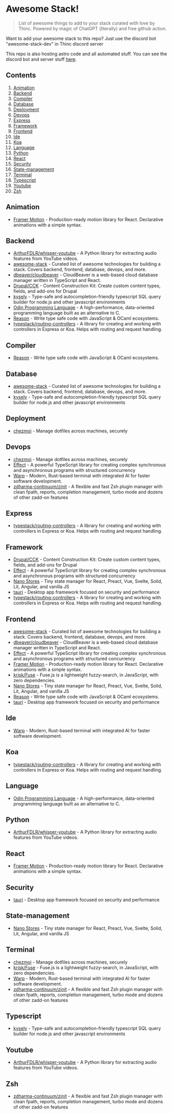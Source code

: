 # Awesome Stack!

> List of awesome things to add to your stack curated with love by Thinc. Powered by magic of ChatGPT (literally) and free github action.

Want to add your awesome stack to this repo? Just use the discord bot "awesome-stack-dev"
in Thinc discord server

This repo is also hosting astro code and all automated stuff. You can see the discord bot and server stuff [here](https://github.com/thinc-org/awesome-stack-discord-bot).
## Contents

1. [Animation](#animation)
2. [Backend](#backend)
3. [Compiler](#compiler)
4. [Database](#database)
5. [Deployment](#deployment)
6. [Devops](#devops)
7. [Express](#express)
8. [Framework](#framework)
9. [Frontend](#frontend)
10. [Ide](#ide)
11. [Koa](#koa)
12. [Language](#language)
13. [Python](#python)
14. [React](#react)
15. [Security](#security)
16. [State-management](#state-management)
17. [Terminal](#terminal)
18. [Typescript](#typescript)
19. [Youtube](#youtube)
20. [Zsh](#zsh)
## Animation

- [Framer Motion](https://www.framer.com/motion/) - Production-ready motion library for React. Declarative animations with a simple syntax.
## Backend

- [ArthurFDLR/whisper-youtube](https://github.com/ArthurFDLR/whisper-youtube) - A Python library for extracting audio features from YouTube videos.
- [awesome-stack](https://github.com/thinc-org/awesome-stack) - Curated list of awesome technologies for building a stack. Covers backend, frontend, database, devops, and more.
- [dbeaver/cloudbeaver](https://github.com/dbeaver/cloudbeaver) - CloudBeaver is a web-based cloud database manager written in TypeScript and React.
- [Drupal/CCK](https://www.drupal.org/project/cck) - Content Construction Kit: Create custom content types, fields, and add-ons for Drupal
- [kysely](https://github.com/kysely-org/kysely) - Type-safe and autocompletion-friendly typescript SQL query builder for node.js and other javascript environments
- [Odin Programming Language](https://odin-lang.org/) - A high-performance, data-oriented programming language built as an alternative to C.
- [Reason](https://reasonml.github.io/) - Write type safe code with JavaScript & OCaml ecosystems.
- [typestack/routing-controllers](https://github.com/typestack/routing-controllers) - A library for creating and working with controllers in Express or Koa. Helps with routing and request handling.
## Compiler

- [Reason](https://reasonml.github.io/) - Write type safe code with JavaScript & OCaml ecosystems.
## Database

- [awesome-stack](https://github.com/thinc-org/awesome-stack) - Curated list of awesome technologies for building a stack. Covers backend, frontend, database, devops, and more.
- [kysely](https://github.com/kysely-org/kysely) - Type-safe and autocompletion-friendly typescript SQL query builder for node.js and other javascript environments
## Deployment

- [chezmoi](https://github.com/twpayne/chezmoi) - Manage dotfiles across machines, securely
## Devops

- [chezmoi](https://github.com/twpayne/chezmoi) - Manage dotfiles across machines, securely
- [Effect](https://effect.website/) - A powerful TypeScript library for creating complex synchronous and asynchronous programs with structured concurrency
- [Warp](https://www.warp.dev/) - Modern, Rust-based terminal with integrated AI for faster software development.
- [zdharma-continuum/zinit](https://github.com/zdharma-continuum/zinit) - A flexible and fast Zsh plugin manager with clean fpath, reports, completion management, turbo mode and dozens of other zadd-on features
## Express

- [typestack/routing-controllers](https://github.com/typestack/routing-controllers) - A library for creating and working with controllers in Express or Koa. Helps with routing and request handling.
## Framework

- [Drupal/CCK](https://www.drupal.org/project/cck) - Content Construction Kit: Create custom content types, fields, and add-ons for Drupal
- [Effect](https://effect.website/) - A powerful TypeScript library for creating complex synchronous and asynchronous programs with structured concurrency
- [Nano Stores](https://github.com/nanostores/nanostores) - Tiny state manager for React, Preact, Vue, Svelte, Solid, Lit, Angular, and vanilla JS
- [tauri](https://tauri.app/) - Desktop app framework focused on security and performance
- [typestack/routing-controllers](https://github.com/typestack/routing-controllers) - A library for creating and working with controllers in Express or Koa. Helps with routing and request handling.
## Frontend

- [awesome-stack](https://github.com/thinc-org/awesome-stack) - Curated list of awesome technologies for building a stack. Covers backend, frontend, database, devops, and more.
- [dbeaver/cloudbeaver](https://github.com/dbeaver/cloudbeaver) - CloudBeaver is a web-based cloud database manager written in TypeScript and React.
- [Effect](https://effect.website/) - A powerful TypeScript library for creating complex synchronous and asynchronous programs with structured concurrency
- [Framer Motion](https://www.framer.com/motion/) - Production-ready motion library for React. Declarative animations with a simple syntax.
- [krisk/Fuse](https://github.com/krisk/Fuse) - Fuse.js is a lightweight fuzzy-search, in JavaScript, with zero dependencies.
- [Nano Stores](https://github.com/nanostores/nanostores) - Tiny state manager for React, Preact, Vue, Svelte, Solid, Lit, Angular, and vanilla JS
- [Reason](https://reasonml.github.io/) - Write type safe code with JavaScript & OCaml ecosystems.
- [tauri](https://tauri.app/) - Desktop app framework focused on security and performance
## Ide

- [Warp](https://www.warp.dev/) - Modern, Rust-based terminal with integrated AI for faster software development.
## Koa

- [typestack/routing-controllers](https://github.com/typestack/routing-controllers) - A library for creating and working with controllers in Express or Koa. Helps with routing and request handling.
## Language

- [Odin Programming Language](https://odin-lang.org/) - A high-performance, data-oriented programming language built as an alternative to C.
## Python

- [ArthurFDLR/whisper-youtube](https://github.com/ArthurFDLR/whisper-youtube) - A Python library for extracting audio features from YouTube videos.
## React

- [Framer Motion](https://www.framer.com/motion/) - Production-ready motion library for React. Declarative animations with a simple syntax.
## Security

- [tauri](https://tauri.app/) - Desktop app framework focused on security and performance
## State-management

- [Nano Stores](https://github.com/nanostores/nanostores) - Tiny state manager for React, Preact, Vue, Svelte, Solid, Lit, Angular, and vanilla JS
## Terminal

- [chezmoi](https://github.com/twpayne/chezmoi) - Manage dotfiles across machines, securely
- [krisk/Fuse](https://github.com/krisk/Fuse) - Fuse.js is a lightweight fuzzy-search, in JavaScript, with zero dependencies.
- [Warp](https://www.warp.dev/) - Modern, Rust-based terminal with integrated AI for faster software development.
- [zdharma-continuum/zinit](https://github.com/zdharma-continuum/zinit) - A flexible and fast Zsh plugin manager with clean fpath, reports, completion management, turbo mode and dozens of other zadd-on features
## Typescript

- [kysely](https://github.com/kysely-org/kysely) - Type-safe and autocompletion-friendly typescript SQL query builder for node.js and other javascript environments
## Youtube

- [ArthurFDLR/whisper-youtube](https://github.com/ArthurFDLR/whisper-youtube) - A Python library for extracting audio features from YouTube videos.
## Zsh

- [zdharma-continuum/zinit](https://github.com/zdharma-continuum/zinit) - A flexible and fast Zsh plugin manager with clean fpath, reports, completion management, turbo mode and dozens of other zadd-on features
